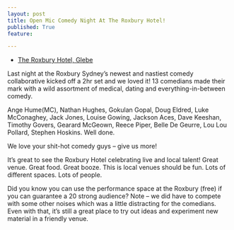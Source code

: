 ```yaml
---
layout: post
title: Open Mic Comedy Night At The Roxbury Hotel!
published: True
feature: 

---
```


*   [The Roxbury Hotel, Glebe](http://roxbury.com.au/)

Last night at the Roxbury Sydney’s newest and nastiest comedy collaborative kicked off a 2hr set and we loved it! 13 comedians made their mark with a wild assortment of medical, dating and everything-in-between comedy.

Ange Hume(MC), Nathan Hughes, Gokulan Gopal, Doug Eldred, Luke McConaghey, Jack Jones, Louise Gowing, Jackson Aces, Dave Keeshan, Timothy Govers, Gearard McGeown, Reece Piper, Belle De Geurre, Lou Lou Pollard, Stephen Hoskins. Well done.

We love your shit-hot comedy guys – give us more!

It’s great to see the Roxbury Hotel celebrating live and local talent! Great venue. Great food. Great booze. This is local venues should be fun. Lots of different spaces. Lots of people.

Did you know you can use the performance space at the Roxbury (free) if you can guarantee a 20 strong audience? Note – we did have to compete with some other noises which was a little distracting for the comedians. Even with that, it’s still a great place to try out ideas and experiment new material in a friendly venue.